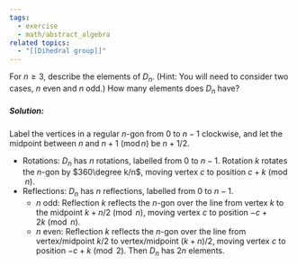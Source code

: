 ```yaml
---
tags:
  - exercise
  - math/abstract_algebra
related topics:
  - "[[Dihedral group]]"
---
```

For $n \geq 3$, describe the elements of $D_n$. (Hint: You will need to consider two cases, $n$ even and $n$ odd.) How many elements does $D_n$ have?
##### Solution:
Label the vertices in a regular $n$-gon from $0$ to $n-1$ clockwise, and let the midpoint between $n$ and $n+1\ (\operatorname{mod} n)$ be $n + 1/2$.
- Rotations:
	$D_n$ has $n$ rotations, labelled from $0$ to $n-1$. Rotation $k$ rotates the $n$-gon by $360\degree k/n$, moving vertex $c$ to position $c + k\ (\operatorname{mod}\ n)$.
- Reflections:
	$D_n$ has $n$ reflections, labelled from $0$ to $n-1$.
	- $n$ odd:
		Reflection $k$ reflects the $n$-gon over the line from vertex $k$ to the midpoint $k+n/2\ (\operatorname{mod}\ n)$, moving vertex $c$ to position $-c + 2k\ (\operatorname{mod}\ n)$.
	- $n$ even:
		Reflection $k$ reflects the $n$-gon over the line from vertex/midpoint $k/2$ to vertex/midpoint $(k+n)/2$, moving vertex $c$ to position $-c + k\ (\operatorname{mod}\ 2)$.
Then $D_n$ has $2n$ elements.